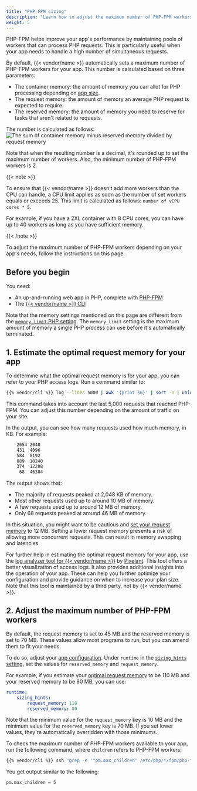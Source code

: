 ```yaml
---
title: "PHP-FPM sizing"
description: "Learn how to adjust the maximum number of PHP-FPM workers for your app"
weight: 5
---
```


PHP-FPM helps improve your app's performance
by maintaining pools of workers that can process PHP requests.
This is particularly useful when your app needs to handle a high number of simultaneous requests. 

By default, {{< vendor/name >}} automatically sets a maximum number of PHP-FPM workers for your app. 
This number is calculated based on three parameters:
- The container memory: the amount of memory you can allot for PHP processing 
  depending on [app size](../../create-apps/app-reference.md#sizes).
- The request memory: the amount of memory an average PHP request is expected to require.
- The reserved memory: the amount of memory you need to reserve for tasks that aren't related to requests. 

The number is calculated as follows: ![The sum of container memory minus reserved memory divided by request memory](/images/php/PHP-FPM-Workers-Calculation.png "0.2")

Note that when the resulting number is a decimal, 
it's rounded up to set the maximum number of workers.
Also, the minimum number of PHP-FPM workers is 2.

{{< note >}}

To ensure that {{< vendor/name >}} doesn't add more workers than the CPU can handle,
a CPU limit applies as soon as the number of set workers equals or exceeds 25.
This limit is calculated as follows: `number of vCPU cores * 5`.

For example, if you have a 2XL container with 8 CPU cores,
you can have up to 40 workers as long as you have sufficient memory.

{{< /note >}}

To adjust the maximum number of PHP-FPM workers depending on your app's needs, follow the instructions on this page.

## Before you begin

You need:

- An up-and-running web app in PHP, complete with [PHP-FPM](https://www.php.net/manual/en/install.fpm.php)
- The [{{< vendor/name >}} CLI](../../administration/cli/_index.md)

Note that the memory settings mentioned on this page are different from the [`memory_limit` PHP setting](./_index.md). 
The `memory_limit` setting is the maximum amount of memory a single PHP process can use 
before it's automatically terminated.

## 1. Estimate the optimal request memory for your app

To determine what the optimal request memory is for your app, 
you can refer to your PHP access logs.
Run a command similar to:

```bash
{{% vendor/cli %}} log --lines 5000 | awk '{print $6}' | sort -n | uniq -c
```

This command takes into account the last 5,000 requests that reached PHP-FPM.
You can adjust this number depending on the amount of traffic on your site.

In the output, you can see how many requests used how much memory, in KB.
For example:

```bash
    2654 2048
    431  4096
    584  8192
    889  10240
    374  12288
     68  46384
```

The output shows that:
- The majority of requests peaked at 2,048 KB of memory.
- Most other requests used up to around 10 MB of memory.
- A few requests used up to around 12 MB of memory.
- Only 68 requests peaked at around 46 MB of memory.

In this situation, you might want to be cautious 
and [set your request memory](#2-adjust-the-maximum-number-of-php-fpm-workers) to 12 MB.
Setting a lower request memory presents a risk of allowing more concurrent requests. 
This can result in memory swapping and latencies.

For further help in estimating the optimal request memory for your app,
use the [log analyzer tool for {{< vendor/name >}}](https://github.com/pixelant/platformsh-analytics) 
by [Pixelant](https://www.pixelant.net/).
This tool offers a better visualization of access logs.
It also provides additional insights into the operation of your app. 
These can help you further optimize your configuration 
and provide guidance on when to increase your plan size.
Note that this tool is maintained by a third party, 
not by {{< vendor/name >}}.

## 2. Adjust the maximum number of PHP-FPM workers

By default, the request memory is set to 45 MB
and the reserved memory is set to 70 MB.
These values allow most programs to run, 
but you can amend them to fit your needs.

To do so, adjust your [app configuration](../../create-apps/_index.md).
Under `runtime` in the [`sizing_hints` setting](../../create-apps/app-reference.md#sizing-hints),
set the values for `reserved_memory` and `request_memory`.

For example, 
if you estimate your [optimal request memory](#1-estimate-the-optimal-request-memory-for-your-app) to be 110 MB
and your reserved memory to be 80 MB, 
you can use:

```yaml {configFile="app"}
runtime:
    sizing_hints:
        request_memory: 110
        reserved_memory: 80
```

Note that the minimum value for the `request_memory` key is 10 MB
and the minimum value for the `reserved_memory` key is 70 MB.
If you set lower values, 
they're automatically overridden with those minimums.

To check the maximum number of PHP-FPM workers available to your app,
run the following command, where `children` refers to PHP-FPM workers:

```bash
{{% vendor/cli %}} ssh "grep -e '^pm.max_children' /etc/php/*/fpm/php-fpm.conf"      
```

You get output similar to the following:

```bash
pm.max_children = 5
```

